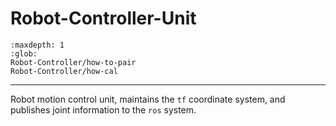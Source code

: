 # Robot-Controller-Unit

```{toctree}
:maxdepth: 1
:glob:
Robot-Controller/how-to-pair
Robot-Controller/how-cal
```

------

Robot motion control unit, maintains the `tf` coordinate system, and publishes joint information to the `ros` system.


